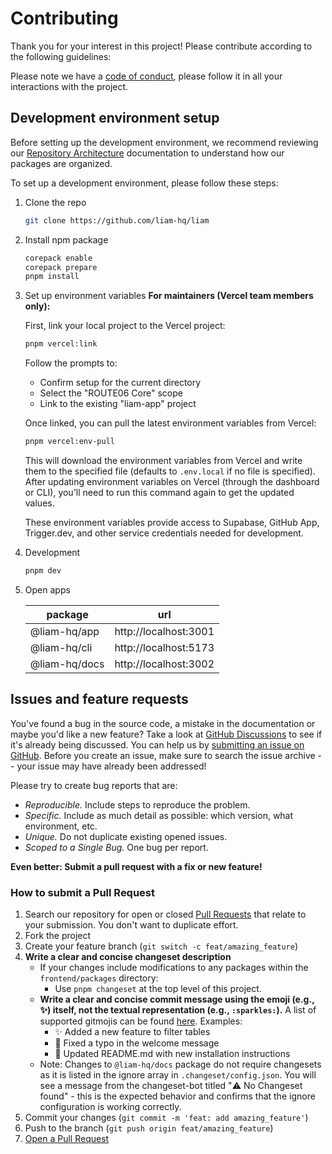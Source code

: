 # Contributing

Thank you for your interest in this project! Please contribute according to the following guidelines:

Please note we have a [code of conduct](CODE_OF_CONDUCT.md), please follow it in all your interactions with the project.

## Development environment setup

Before setting up the development environment, we recommend reviewing our [Repository Architecture](https://liambx.com/docs/contributing/repository-architecture) documentation to understand how our packages are organized.

To set up a development environment, please follow these steps:

1. Clone the repo

   ```sh
   git clone https://github.com/liam-hq/liam
   ```

2. Install npm package

   ```sh
   corepack enable
   corepack prepare
   pnpm install
   ```

3. Set up environment variables **For maintainers (Vercel team members only):**

   First, link your local project to the Vercel project:

   ```sh
   pnpm vercel:link
   ```

   Follow the prompts to:

   - Confirm setup for the current directory
   - Select the "ROUTE06 Core" scope
   - Link to the existing "liam-app" project

   Once linked, you can pull the latest environment variables from Vercel:

   ```sh
   pnpm vercel:env-pull
   ```

   This will download the environment variables from Vercel and write them to the specified file (defaults to `.env.local` if no file is specified). After updating environment variables on Vercel (through the dashboard or CLI), you'll need to run this command again to get the updated values.

   These environment variables provide access to Supabase, GitHub App, Trigger.dev, and other service credentials needed for development.

4. Development

   ```sh
   pnpm dev
   ```

5. Open apps

   | package       | url                   |
   | ------------- | --------------------- |
   | @liam-hq/app  | http://localhost:3001 |
   | @liam-hq/cli  | http://localhost:5173 |
   | @liam-hq/docs | http://localhost:3002 |

## Issues and feature requests

You've found a bug in the source code, a mistake in the documentation or maybe you'd like a new feature? Take a look at [GitHub Discussions](https://github.com/liam-hq/liam/discussions) to see if it's already being discussed. You can help us by [submitting an issue on GitHub](https://github.com/liam-hq/liam/issues). Before you create an issue, make sure to search the issue archive -- your issue may have already been addressed!

Please try to create bug reports that are:

- _Reproducible._ Include steps to reproduce the problem.
- _Specific._ Include as much detail as possible: which version, what environment, etc.
- _Unique._ Do not duplicate existing opened issues.
- _Scoped to a Single Bug._ One bug per report.

**Even better: Submit a pull request with a fix or new feature!**

### How to submit a Pull Request

1. Search our repository for open or closed [Pull Requests](https://github.com/liam-hq/liam/pulls) that relate to your submission. You don't want to duplicate effort.
2. Fork the project
3. Create your feature branch (`git switch -c feat/amazing_feature`)
4. **Write a clear and concise changeset description**
   - If your changes include modifications to any packages within the `frontend/packages` directory:
     - Use `pnpm changeset` at the top level of this project.
   - **Write a clear and concise commit message using the emoji (e.g., ✨) itself, not the textual representation (e.g., `:sparkles:`).** A list of supported gitmojis can be found [here](https://gitmoji.dev/). Examples:
     - ✨ Added a new feature to filter tables
     - 🐛 Fixed a typo in the welcome message
     - 📝 Updated README.md with new installation instructions
   - Note: Changes to `@liam-hq/docs` package do not require changesets as it is listed in the ignore array in `.changeset/config.json`. You will see a message from the changeset-bot titled "⚠️ No Changeset found" - this is the expected behavior and confirms that the ignore configuration is working correctly.
5. Commit your changes (`git commit -m 'feat: add amazing_feature'`)
6. Push to the branch (`git push origin feat/amazing_feature`)
7. [Open a Pull Request](https://github.com/liam-hq/liam/compare?expand=1)
